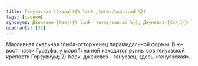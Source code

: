```yaml
---
title: Генуэзская [Скала]({% link _terms/скала.md %})
tags: [ороним]
synonyms: Дженевез-[Кая]({% link _terms/кая.md %}), Джуневиз-[Кая]({% link _terms/кая.md %})
quadrants: [З2]
---
```


Массивная скальная глыба-отторженец пирамидальной формы. В ю-вост. части
Гурзуфа, у моря 1) на ней находятся руины срв генуэзской крепости Горзувиум; 2)
тюрк. дженевез – генуэзец, здесь «генуэзская».
